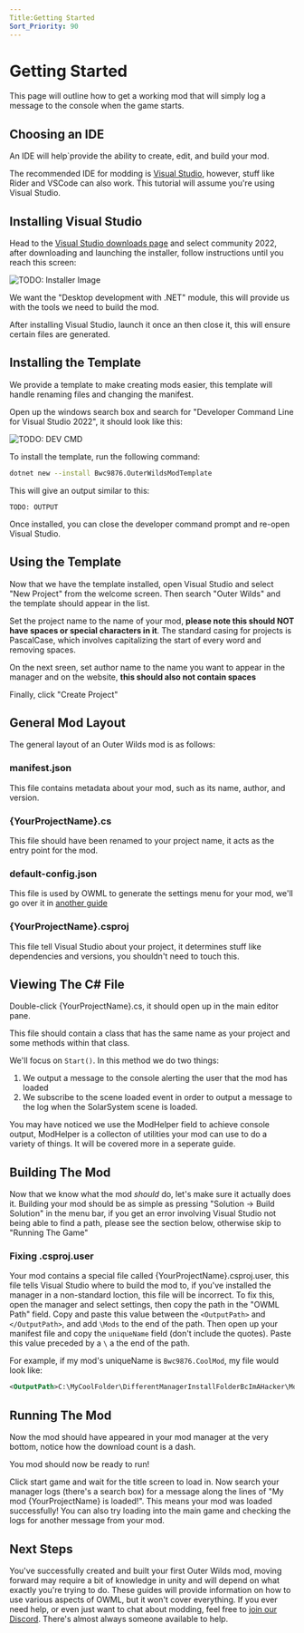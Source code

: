 ```yaml
---
Title:Getting Started
Sort_Priority: 90
---
```


# Getting Started

This page will outline how to get a working mod that will simply log a message to the console when the game starts.

## Choosing an IDE

An IDE will help`provide the ability to create, edit, and build your mod.

The recommended IDE for modding is [Visual Studio](), however, stuff like Rider and VSCode can also work. This tutorial will assume you're using Visual Studio.

## Installing Visual Studio

Head to the [Visual Studio downloads page]() and select community 2022, after downloading and launching the installer, follow instructions until you reach this screen:

![TODO: Installer Image]()

We want the "Desktop development with .NET" module, this will provide us with the tools we need to build the mod.

After installing Visual Studio, launch it once an then close it, this will ensure certain files are generated.

## Installing the Template

We provide a template to make creating mods easier, this template will handle renaming files and changing the manifest.

Open up the windows search box and search for "Developer Command Line for Visual Studio 2022", it should look like this:

![TODO: DEV CMD]()

To install the template, run the following command:

```sh
dotnet new --install Bwc9876.OuterWildsModTemplate
```

This will give an output similar to this:

```
TODO: OUTPUT
```

Once installed, you can close the developer command prompt and re-open Visual Studio.

## Using the Template

Now that we have the template installed, open Visual Studio and select "New Project" from the welcome screen. Then search "Outer Wilds" and the template should appear in the list.

Set the project name to the name of your mod, **please note this should NOT have spaces or special characters in it**.  The standard casing for projects is PascalCase, which involves capitalizing the start of every word and removing spaces.

On the next sreen, set author name to the name you want to appear in the manager and on the website, **this should also not contain spaces**

Finally, click "Create Project"

## General Mod Layout

The general layout of an Outer Wilds mod is as follows:

### manifest.json

This file contains metadata about your mod, such as its name, author, and version.

### {YourProjectName}.cs

This file should have been renamed to your project name, it acts as the entry point for the mod.

### default-config.json

This file is used by OWML to generate the settings menu for your mod, we'll go over it in [another guide](#)

### {YourProjectName}.csproj

This file tell Visual Studio about your project, it determines stuff like dependencies and versions, you shouldn't need to touch this.

## Viewing The C# File

Double-click {YourProjectName}.cs, it should open up in the main editor pane.

This file should contain a class that has the same name as your project and some methods within that class.

We'll focus on `Start()`. In this method we do two things: 

1. We output a message to the console alerting the user that the mod has loaded
2. We subscribe to the scene loaded event in order to output a message to the log when the SolarSystem scene is loaded.

You may have noticed we use the ModHelper field to achieve console output, ModHelper is a collecton of utilities your mod can use to do a variety of things. It will be covered more in a seperate guide.

## Building The Mod

Now that we know what the mod *should* do, let's make sure it actually does it. Building your mod should be as simple as pressing "Solution -> Build Solution" in the menu bar, if you get an error involving Visual Studio not being able to find a path, please see the section below, otherwise skip to "Running The Game"

### Fixing .csproj.user

Your mod contains a special file called {YourProjectName}.csproj.user, this file tells Visual Studio where to build the mod to, if you've installed the manager in a non-standard loction, this file will be incorrect. To fix this, open the manager and select settings, then copy the path in the "OWML Path" field. Copy and paste this value between the `<OutputPath>` and `</OutputPath>`, and add `\Mods` to the end of the path. Then open up your manifest file and copy the `uniqueName` field (don't include the quotes). Paste this value preceded by a `\` a the end of the path.

For example, if my mod's uniqueName is `Bwc9876.CoolMod`, my file would look like:

```xml
<OutputPath>C:\MyCoolFolder\DifferentManagerInstallFolderBcImAHacker\Mods\Bwc9876.CoolMod</OutputPath>
```

## Running The Mod

Now the mod should have appeared in your mod manager at the very bottom, notice how the download count is a dash.

You mod should now be ready to run!

Click start game and wait for the title screen to load in. Now search your manager logs (there's a search box) for a message along the lines of "My mod {YourProjectName} is loaded!".  This means your mod was loaded successfully! You can also try loading into the main game and checking the logs for another message from your mod.

## Next Steps

You've successfully created and built your first Outer Wilds mod, moving forward may require a bit of knowledge in unity and will depend on what exactly you're trying to do. These guides will provide information on how to use various aspects of OWML, but it won't cover everything.  If you ever need help, or even just want to chat about modding, feel free to [join our Discord](). There's almost always someone available to help.

